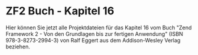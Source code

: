 ZF2 Buch - Kapitel 16
=====================

Hier können Sie jetzt alle Projektdateien für das Kapitel 16 vom Buch
"Zend Framework 2 - Von den Grundlagen bis zur fertigen Anwendung"
(ISBN 978-3-8273-2994-3) von Ralf Eggert aus dem Addison-Wesley 
Verlag beziehen.
